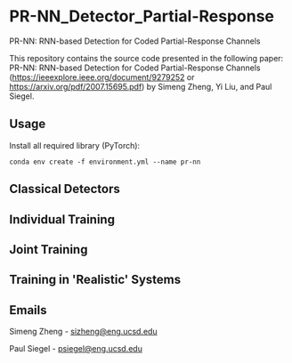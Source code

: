 # PR-NN_Detector_Partial-Response
PR-NN: RNN-based Detection for Coded Partial-Response Channels

This repository contains the source code presented in the following paper: PR-NN: RNN-based Detection for Coded Partial-Response Channels (https://ieeexplore.ieee.org/document/9279252 or https://arxiv.org/pdf/2007.15695.pdf) by Simeng Zheng, Yi Liu, and Paul Siegel.

## Usage
Install all required library (PyTorch):

```
conda env create -f environment.yml --name pr-nn
```
## Classical Detectors

## Individual Training

## Joint Training

## Training in 'Realistic' Systems

## Emails
Simeng Zheng - sizheng@eng.ucsd.edu

Paul Siegel - psiegel@eng.ucsd.edu
